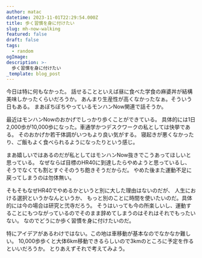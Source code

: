 ```yaml
---
author: matac
datetime: 2023-11-01T22:29:54.000Z
title: 歩く習慣を身に付けたい
slug: mh-now-walking
featured: false
draft: false
tags:
  - random
ogImage: 
description: >-
  歩く習慣を身に付けたい
_template: blog_post
---
```


今日は特に何もなかった。
話せることといえば昼に食べた学食の麻婆丼が結構美味しかったくらいだろうか。
あんまり生産性が高くなかったなぁ。そういう日もある。
まあぼちぼちやっているモンハンNow関連で話そうか。

最近はモンハンNowのおかげでしっかり歩くことができている。
具体的には1日2,000歩が10,000歩になった。車通学かつデスクワークの私としては快挙である。
そのおかげか若干体調がいつもより良い気がする。
寝起きが悪くなかったり、ご飯もよく食べられるようになったりという感じ。

まあ嬉しいではあるのだが私としてはモンハンNow抜きでこうあってほしいと思っている。
なぜならば目標のHR40に到達したらやめようと思っているし、
そうでなくても割とすぐそのうち飽きそうだからだ。
やめた後また運動不足に戻ってしまうのは勿体無い。

そもそもなぜHR40でやめるかというと別に大した理由はないのだが、
人生における選択というかなんというか、
もっと別のことに時間を使いたいのだ。具体的には今の場合は研究と弐寺だろう。
そうはいっても今の所楽しいし、運動することにもつながっているのでそのまま辞めてしまうのはそれはそれでもったいない。
なのでどうにか歩く習慣を身に付けたいのだ。

特にアイデアがあるわけではない。この地は車移動が基本なのでなかなか難しい。
10,000歩歩くと大体6km移動できるらしいので3kmのところに予定を作るといいだろうか。
とりあえずそれで考えてみよう。